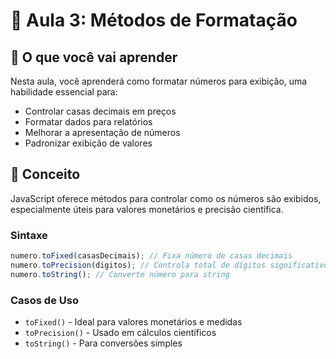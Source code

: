 # 🎨 Aula 3: Métodos de Formatação

## 📖 O que você vai aprender

Nesta aula, você aprenderá como formatar números para exibição, uma habilidade essencial para:

- Controlar casas decimais em preços
- Formatar dados para relatórios
- Melhorar a apresentação de números
- Padronizar exibição de valores

## 🧠 Conceito

JavaScript oferece métodos para controlar como os números são exibidos, especialmente úteis para valores monetários e precisão científica.

### Sintaxe

```javascript
numero.toFixed(casasDecimais); // Fixa número de casas decimais
numero.toPrecision(digitos); // Controla total de dígitos significativos
numero.toString(); // Converte número para string
```

### Casos de Uso

- `toFixed()` - Ideal para valores monetários e medidas
- `toPrecision()` - Usado em cálculos científicos
- `toString()` - Para conversões simples

